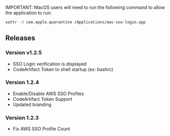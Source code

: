 IMPORTANT: MacOS users will need to run the following command to allow the application to run:
```bash
xattr -d com.apple.quarantine /Applications/aws-sso-login.app
```

## Releases
### Version  v1.2.5
  - SSO Login verification is displayed
  - CodeArtifact Token to shell startup (ex: bashrc)

### Version 1.2.4
  - Enable/Disable AWS SSO Profiles
  - CodeArtifact Token Support
  - Updated branding

### Version 1.2.3
  - Fix AWS SSO Profile Count

